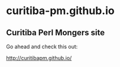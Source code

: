 # curitiba-pm.github.io
## Curitiba Perl Mongers site

Go ahead and check this out:

http://curitibapm.github.io/
